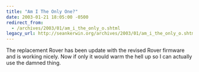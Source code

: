 ```yaml
---
title: "Am I The Only One?"
date: 2003-01-21 18:05:00 -0500
redirect_from:
  - /archives/2003/01/am_i_the_only_o.shtml
legacy_url: http://seankerwin.org/archives/2003/01/am_i_the_only_o.shtml
---
```

The replacement Rover has been update with the revised Rover firmware and is working nicely. Now if only it would warm the hell up so I can actually use the damned thing.
